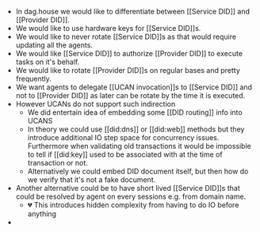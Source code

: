 - In dag.house we would like to differentiate between [[Service DID]] and [[Provider DID]].
- We would like to use hardware keys for [[Service DID]]s.
- We would like to never rotate [[Service DID]]s as that would require updating all the agents.
- We would like [[Service DID]] to authorize [[Provider DID]] to execute tasks on it's behalf.
- We would like to rotate [[Provider DID]]s on regular bases and pretty frequently.
- We want agents to delegate [[UCAN invocation]]s to [[Service DID]] and not to [[Provider DID]] as later can be rotate by the time it is executed.
- However UCANs do not support such indirection
	- We did entertain idea of embedding some [[DID routing]] info into UCANS
	- In theory we could use [[did:dns]] or [[did:web]] methods but they introduce additional IO step space for concurrency issues. Furthermore when validating old transactions it would be impossible to tell if [[did:key]] used to be associated with at the time of transaction or not.
	- Alternatively we could embed DID document itself, but then how do we verify that it's not a fake document.
- Another alternative could be to have short lived [[Service DID]]s that could be resolved by agent on every sessions e.g. from domain name.
	- 💔 This introduces hidden complexity from having to do IO before anything
-